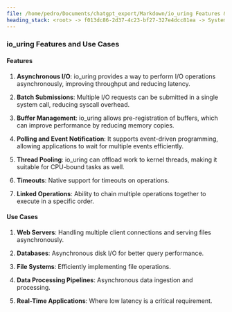 ```yaml
---
file: /home/pedro/Documents/chatgpt_export/Markdown/io_uring Features & Workflow.md
heading_stack: <root> -> f013dc86-2d37-4c23-bf27-327e4dcc81ea -> System -> 3aad8956-6efe-4d23-937d-928e45dec0e2 -> System -> aaa23db3-fa39-411e-a77c-61fc74f888be -> User -> 03e7a418-e0e6-49a3-87ca-0b973cd25839 -> Assistant -> io_uring Features and Use Cases
---
```

### io_uring Features and Use Cases

#### Features

1. **Asynchronous I/O**: io_uring provides a way to perform I/O operations asynchronously, improving throughput and reducing latency.
  
2. **Batch Submissions**: Multiple I/O requests can be submitted in a single system call, reducing syscall overhead.
  
3. **Buffer Management**: io_uring allows pre-registration of buffers, which can improve performance by reducing memory copies.
  
4. **Polling and Event Notification**: It supports event-driven programming, allowing applications to wait for multiple events efficiently.
  
5. **Thread Pooling**: io_uring can offload work to kernel threads, making it suitable for CPU-bound tasks as well.
  
6. **Timeouts**: Native support for timeouts on operations.
  
7. **Linked Operations**: Ability to chain multiple operations together to execute in a specific order.

#### Use Cases

1. **Web Servers**: Handling multiple client connections and serving files asynchronously.
  
2. **Databases**: Asynchronous disk I/O for better query performance.
  
3. **File Systems**: Efficiently implementing file operations.
  
4. **Data Processing Pipelines**: Asynchronous data ingestion and processing.
  
5. **Real-Time Applications**: Where low latency is a critical requirement.

